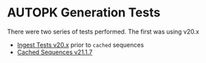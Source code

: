# AUTOPK Generation Tests

There were two series of tests performed.  The first was using v20.x

* [Ingest Tests v20.x](ingest_analysis.md) prior to `cached` sequences
* [Cached Sequences v21.1.7](ingest_pk_seqcache_v21.md)

